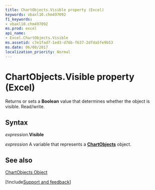 ```yaml
---
title: ChartObjects.Visible property (Excel)
keywords: vbaxl10.chm497092
f1_keywords:
- vbaxl10.chm497092
ms.prod: excel
api_name:
- Excel.ChartObjects.Visible
ms.assetid: c7e1fad7-1ed3-d76b-f637-2dfda5fe9b53
ms.date: 06/08/2017
localization_priority: Normal
---
```



# ChartObjects.Visible property (Excel)

Returns or sets a  **Boolean** value that determines whether the object is visible. Read/write.


## Syntax

_expression_.**Visible**

_expression_ A variable that represents a **[ChartObjects](Excel.ChartObjects.md)** object.


## See also


[ChartObjects Object](Excel.ChartObjects.md)

[!include[Support and feedback](~/includes/feedback-boilerplate.md)]